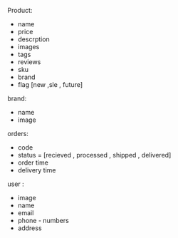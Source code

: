 Product:
- name
- price 
- descrption
- images
- tags
- reviews
- sku
- brand
- flag [new ,sle , future]


brand:
- name 
- image



orders:
- code
- status = [recieved , processed , shipped , delivered]
- order time
- delivery time


user :
- image
- name
- email 
- phone - numbers
- address